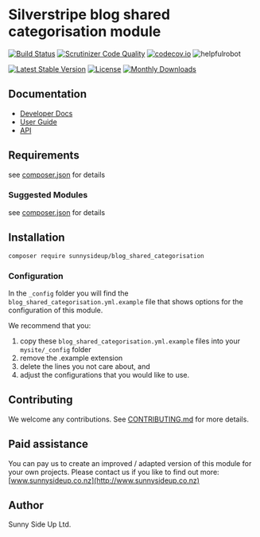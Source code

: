 # Silverstripe blog shared categorisation module
[![Build Status](https://travis-ci.org/sunnysideup/silverstripe-blog_shared_categorisation.svg?branch=master)](https://travis-ci.org/sunnysideup/silverstripe-blog_shared_categorisation)
[![Scrutinizer Code Quality](https://scrutinizer-ci.com/g/sunnysideup/silverstripe-blog_shared_categorisation/badges/quality-score.png?b=master)](https://scrutinizer-ci.com/g/sunnysideup/silverstripe-blog_shared_categorisation/?branch=master)
[![codecov.io](https://codecov.io/github/sunnysideup/silverstripe-blog_shared_categorisation/coverage.svg?branch=master)](https://codecov.io/github/sunnysideup/silverstripe-blog_shared_categorisation?branch=master)
![helpfulrobot](https://helpfulrobot.io/sunnysideup/blog_shared_categorisation/badge)

[![Latest Stable Version](https://poser.pugx.org/sunnysideup/blog_shared_categorisation/version)](https://packagist.org/packages/sunnysideup/blog_shared_categorisation)
[![License](https://poser.pugx.org/sunnysideup/blog_shared_categorisation/license)](https://packagist.org/packages/sunnysideup/blog_shared_categorisation)
[![Monthly Downloads](https://poser.pugx.org/sunnysideup/blog_shared_categorisation/d/monthly)](https://packagist.org/packages/sunnysideup/blog_shared_categorisation)


## Documentation



 * [Developer Docs](docs/en/INDEX.md)
 * [User Guide](docs/en/userguide.md)
 * [API](http://ssmods.com/apis/blog_shared_categorisation/docs/en/api/)

## Requirements



see [composer.json](composer.json) for details

### Suggested Modules



see [composer.json](composer.json) for details


## Installation


```
composer require sunnysideup/blog_shared_categorisation
```

### Configuration



In the `_config` folder you will find the `blog_shared_categorisation.yml.example`
file that shows options for the configuration of this module.

We recommend that you:

  1. copy these `blog_shared_categorisation.yml.example` files into your
`mysite/_config` folder
  2. remove the .example extension
  3. delete the lines you not care about, and
  4. adjust the configurations that you would like to use.


## Contributing



We welcome any contributions. See [CONTRIBUTING.md](CONTRIBUTING.md) for more details.

## Paid assistance



You can pay us to create an improved / adapted version of this module for your own projects.  Please contact us if you like to find out more: [www.sunnysideup.co.nz](http://www.sunnysideup.co.nz)

## Author



Sunny Side Up Ltd.
